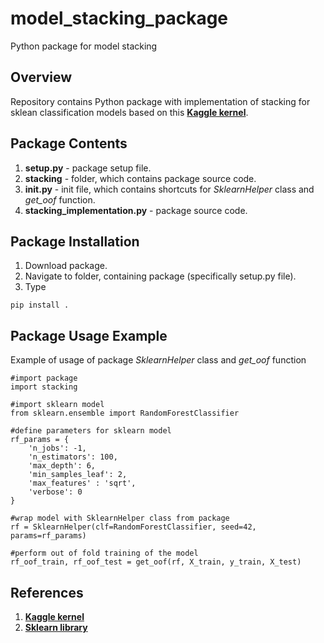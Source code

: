 # model_stacking_package
Python package for model stacking

## Overview
Repository contains Python package with implementation of stacking for sklean classification models based on
this __[Kaggle kernel](https://www.kaggle.com/arthurtok/introduction-to-ensembling-stacking-in-python)__.

## Package Contents
1. __setup.py__ - package setup file.
2. __stacking__ - folder, which contains package source code.
3. __init.py__  - init file, which contains shortcuts for *SklearnHelper* class and *get_oof* function.
4. __stacking_implementation.py__ - package source code.

## Package Installation
1. Download package.
2. Navigate to folder, containing package (specifically setup.py file).
3. Type
```
pip install .
```

## Package Usage Example
Example of usage of package *SklearnHelper* class and *get_oof* function 
```
#import package
import stacking

#import sklearn model
from sklearn.ensemble import RandomForestClassifier

#define parameters for sklearn model
rf_params = {
    'n_jobs': -1,
    'n_estimators': 100,
    'max_depth': 6,
    'min_samples_leaf': 2,
    'max_features' : 'sqrt',
    'verbose': 0
}

#wrap model with SklearnHelper class from package
rf = SklearnHelper(clf=RandomForestClassifier, seed=42, params=rf_params)

#perform out of fold training of the model
rf_oof_train, rf_oof_test = get_oof(rf, X_train, y_train, X_test)
```

## References
1. __[Kaggle kernel](https://www.kaggle.com/arthurtok/introduction-to-ensembling-stacking-in-python)__
2. __[Sklearn library](https://scikit-learn.org/stable/)__
